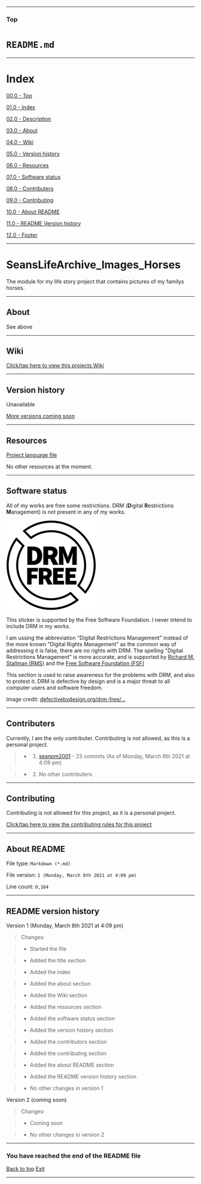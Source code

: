 
***

### Top

# `README.md`

***

# Index

[00.0 - Top](#Top)

[01.0 - Index](#Index)

[02.0 - Description](#SeansLifeArchive_Images_Horses)

[03.0 - About](#About)

[04.0 - Wiki](#Wiki)

[05.0 - Version history](#Version-history)

[06.0 - Resources](#Resources)

[07.0 - Software status](#Software-status)

[08.0 - Contributers](#Contributers)

[09.0 - Contributing](#Contributing)

[10.0 - About README](#About-README)

[11.0 - README Version history](#README-version-history)

[12.0 - Footer](#You-have-reached-the-end-of-the-README-file)

***

# SeansLifeArchive_Images_Horses
The module for my life story project that contains pictures of my familys horses.

***

## About

See above

***

## Wiki

[Click/tap here to view this projects Wiki](https://github.com/seanpm2001/SeansLifeArchive_Images_Horses/wiki)

***

## Version history

Unavailable

[More versions coming soon](https://www.example.com)

***

## Resources

[Project language file](PROJECT_LANG.vala)

No other resources at the moment.

***

## Software status

All of my works are free some restrictions. DRM (**D**igital **R**estrictions **M**anagement) is not present in any of my works.

![DRM-free_label.en.svg](DRM-free_label.en.svg)

This sticker is supported by the Free Software Foundation. I never intend to include DRM in my works.

I am ussing the abbreviation "Digital Restrictions Management" instead of the more known "Digital Rights Management" as the common way of addressing it is false, there are no rights with DRM. The spelling "Digital Restrictions Management" is more accurate, and is supported by [Richard M. Stallman (RMS)](https://en.wikipedia.org/wiki/Richard_Stallman) and the [Free Software Foundation (FSF)](https://en.wikipedia.org/wiki/Free_Software_Foundation)

This section is used to raise awareness for the problems with DRM, and also to protest it. DRM is defective by design and is a major threat to all computer users and software freedom.

Image credit: [defectivebydesign.org/drm-free/...](https://www.defectivebydesign.org/drm-free/how-to-use-label)

***

## Contributers

Currently, I am the only contributer. Contributing is not allowed, as this is a personal project.

> * 1. [seanpm2001](https://github.com/seanpm2001/) - 23 commits (As of Monday, March 8th 2021 at 4:09 pm)

> * 2. No other contributers.

***

## Contributing

Contributing is not allowed for this project, as it is a personal project.

[Click/tap here to view the contributing rules for this project](CONTRIBUTING.md)

***

## About README

File type: `Markdown (*.md)`

File version: `1 (Monday, March 8th 2021 at 4:09 pm)`

Line count: `0,164`

***

## README version history

Version 1 (Monday, March 8th 2021 at 4:09 pm)

> Changes:

> * Started the file

> * Added the title section

> * Added the index

> * Added the about section

> * Added the Wiki section

> * Added the resources section

> * Added the software status section

> * Added the version history section

> * Added the contributors section

> * Added the contributing section

> * Added the about README section

> * Added the README version history section

> * No other changes in version 1

Version 2 (coming soon)

> Changes:

> * Coming soon

> * No other changes in version 2

***

### You have reached the end of the README file

[Back to top](#Top) [Exit](https://github.com)

***
